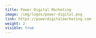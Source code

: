```yaml
---
title: Power Digital Marketing
image: /img/logos/power-digital.png
link: https://powerdigitalmarketing.com
weight: 2
visible: true
---
```


